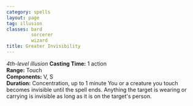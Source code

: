 ```yaml
---
category: spells
layout: page
tag: illusion
classes: bard
         sorcerer
         wizard
title: Greater Invisibility 
---
```

_4th-level illusion_ 
**Casting Time:** 1 action    
**Range:** Touch    
**Components:** V, S    
**Duration:** Concentration, up to 1 minute 
You or a creature you touch becomes invisible until the spell ends. Anything the target is wearing or carrying is invisible as long as it is on the target's person. 